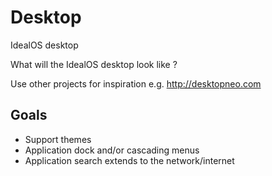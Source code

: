 # Desktop
IdealOS desktop

What will the IdealOS desktop look like ?

Use other projects for inspiration e.g. http://desktopneo.com

## Goals
- Support themes
- Application dock and/or cascading menus
- Application search extends to the network/internet
